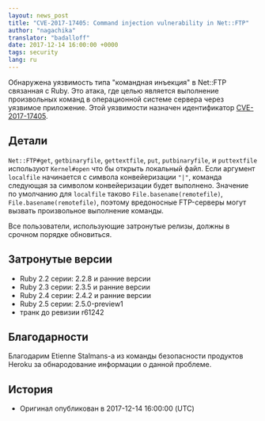 ```yaml
---
layout: news_post
title: "CVE-2017-17405: Command injection vulnerability in Net::FTP"
author: "nagachika"
translator: "badalloff"
date: 2017-12-14 16:00:00 +0000
tags: security
lang: ru
---
```


Обнаружена уязвимость типа "командная инъекция" в Net::FTP связанная с Ruby. 
Это атака, где целью является выполнение произвольных команд в операционной системе сервера через уязвимое приложение.
Этой уязвимости назначен идентификатор [CVE-2017-17405](http://cve.mitre.org/cgi-bin/cvename.cgi?name=CVE-2017-17405).

## Детали

`Net::FTP#get`, `getbinaryfile`, `gettextfile`, `put`, `putbinaryfile`, и
`puttextfile` используют `Kernel#open` что бы открыть локальный файл.  Если аргумент `localfile`
начинается с символа конвейеризации `"|"`, команда следующая за символом конвейеризации будет выполнено.
Значение по умолчанию для `localfile` таково `File.basename(remotefile)`, 
`File.basename(remotefile)`, поэтому вредоносные FTP-серверы могут вызвать произвольное
выполнение команды.

Все пользователи, использующие затронутые релизы, должны в срочном порядке
обновиться.

## Затронутые версии

* Ruby 2.2 серии: 2.2.8 и ранние версии
* Ruby 2.3 серии: 2.3.5 и ранние версии
* Ruby 2.4 серии: 2.4.2 и ранние версии
* Ruby 2.5 серии: 2.5.0-preview1
* транк до ревизии r61242

## Благодарности

Благодарим Etienne Stalmans-а из команды безопасности продуктов Heroku за обнародование информации о данной проблеме.

## История

* Оригинал опубликован в 2017-12-14 16:00:00 (UTC)
